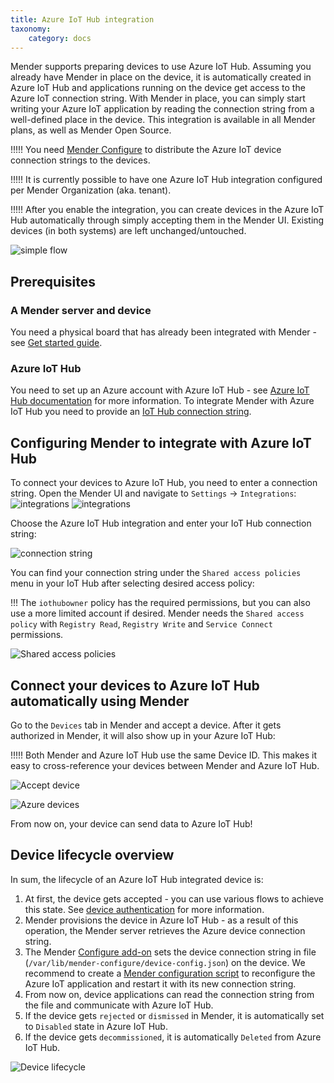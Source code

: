 ```yaml
---
title: Azure IoT Hub integration
taxonomy:
    category: docs
---
```


Mender supports preparing devices to use Azure IoT Hub. Assuming you already have Mender in place on the device, it is automatically created in Azure IoT Hub and applications running on the device get access to the Azure IoT connection string. With Mender in place, you can simply start writing your Azure IoT application by reading the connection string from a well-defined place in the device. This integration is available in all Mender plans, as well as Mender Open Source.

!!!!! You need [Mender Configure](../../09.Add-ons/10.Configure/docs.md) to distribute the Azure IoT device connection strings to the devices.

!!!!! It is currently possible to have one Azure IoT Hub integration configured per Mender Organization (aka. tenant).

!!!!! After you enable the integration, you can create devices in the Azure IoT Hub automatically through simply accepting them in the Mender UI. Existing devices (in both systems) are left unchanged/untouched.

![simple flow](image_0.png)

## Prerequisites

### A Mender server and device

You need a physical board that has already been integrated with Mender - see [Get started guide](../../01.Get-started/01.Preparation/01.Prepare-a-Raspberry-Pi-device/docs.md).

### Azure IoT Hub

You need to set up an Azure account with Azure IoT Hub - see [Azure IoT Hub documentation](https://azure.microsoft.com/en-us/services/iot-hub/?target=_blank#overview) for more information. To integrate Mender with Azure IoT Hub you need to provide an [IoT Hub connection string](https://devblogs.microsoft.com/iotdev/understand-different-connection-strings-in-azure-iot-hub/?target=_blank#iothubconn).


## Configuring Mender to integrate with Azure IoT Hub

To connect your devices to Azure IoT Hub, you need to enter a connection string. Open the Mender UI and navigate to `Settings` -> `Integrations`:
![integrations](image_1_a.png)
![integrations](image_1_b.png)

Choose the Azure IoT Hub integration and enter your IoT Hub connection string:

![connection string](image_2.png)


You can find your connection string under the `Shared access policies` menu in your IoT Hub after selecting desired access policy:

!!! The `iothubowner` policy has the required permissions, but you can also use a more limited account if desired. Mender needs the `Shared access policy` with `Registry Read`, `Registry Write` and `Service Connect` permissions.

![Shared access policies](image_3.png)

## Connect your devices to Azure IoT Hub automatically using Mender

Go to the `Devices` tab in Mender and accept a device. After it gets authorized in Mender, it will also show up in your Azure IoT Hub:

!!!!! Both Mender and Azure IoT Hub use the same Device ID. This makes it easy to cross-reference your devices between Mender and Azure IoT Hub.

![Accept device](image_4.png)

![Azure devices](image_5.png)

From now on, your device can send data to Azure IoT Hub!

## Device lifecycle overview

In sum, the lifecycle of an Azure IoT Hub integrated device is:

1. At first, the device gets accepted - you can use various flows to achieve this state. See [device authentication](../../02.Overview/13.Device-authentication/docs.md) for more information.
2. Mender provisions the device in Azure IoT Hub - as a result of this operation, the Mender server retrieves the Azure device connection string.
3. The Mender [Configure add-on](../../09.Add-ons/10.Configure/docs.md) sets the device connection string in file (`/var/lib/mender-configure/device-config.json`) on the device. We recommend to create a [Mender configuration script](../../09.Add-ons/10.Configure/01.Device-integration/docs.md) to reconfigure the Azure IoT application and restart it with its new connection string.
4. From now on, device applications can read the connection string from the file and communicate with Azure IoT Hub.
5. If the device gets `rejected` or `dismissed` in Mender, it is automatically set to `Disabled` state in Azure IoT Hub.
6. If the device gets `decommissioned`, it is automatically `Deleted` from Azure IoT Hub.

![Device lifecycle](device_lifecycle.png)
